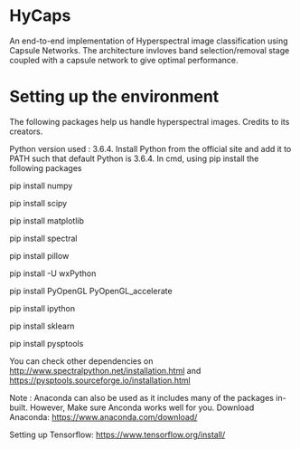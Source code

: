 # HyCaps
An end-to-end implementation of Hyperspectral image classification using Capsule Networks. The architecture invloves band selection/removal stage coupled with a capsule network to give optimal performance. 

# Setting up the environment

The following packages help us handle hyperspectral images. Credits to its creators. 

Python version used : 3.6.4. Install Python from the official site and add it to PATH such that default Python is 3.6.4. In cmd, using pip install the following packages

pip install numpy

pip install scipy

pip install matplotlib

pip install spectral

pip install pillow

pip install -U wxPython

pip install PyOpenGL PyOpenGL_accelerate

pip install ipython

pip install sklearn

pip install pysptools

You can check other dependencies on http://www.spectralpython.net/installation.html and https://pysptools.sourceforge.io/installation.html

Note : Anaconda can also be used as it includes many of the packages in-built. However, Make sure Anconda works well for you. 
Download Anaconda: https://www.anaconda.com/download/

Setting up Tensorflow: https://www.tensorflow.org/install/

